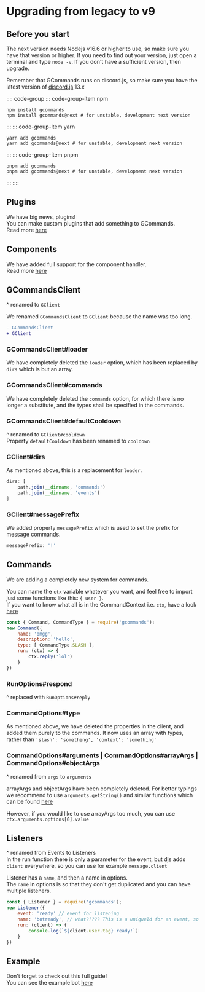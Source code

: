 # Upgrading from legacy to v9

## Before you start

The next version needs Nodejs v16.6 or higher to use, so make sure you have that version or higher. If you need to find out your version, just open a terminal and type `node -v`. If you don't have a sufficient version, then upgrade.

Remember that GCommands runs on discord.js, so make sure you have the latest version of [discord.js](https://npmjs.org/discord.js) 13.x

:::: code-group
::: code-group-item npm
```sh:no-line-numbers
npm install gcommands
npm install gcommands@next # for unstable, development next version
```
:::
::: code-group-item yarn
```sh:no-line-numbers
yarn add gcommands
yarn add gcommands@next # for unstable, development next version
```
:::
::: code-group-item pnpm
```sh:no-line-numbers
pnpm add gcommands
pnpm add gcommands@next # for unstable, development next version
```
:::
::::

## Plugins
We have big news, plugins!  
You can make custom plugins that add something to GCommands.  
Read more [here](../plugins/first-plugin)

## Components
We have added full support for the component handler.  
Read more [here](../getting-started/first-component)

## GCommandsClient
^ renamed to `GClient`

We renamed `GCommandsClient` to `GClient` because the name was too long.

```diff
- GCommandsClient
+ GClient
```

### GCommandsClient#loader
We have completely deleted the `loader` option, which has been replaced by `dirs` which is but an array.

### GCommandsClient#commands
We have completely deleted the `commands` option, for which there is no longer a substitute, and the types shall be specified in the commands.

### GCommandsClient#defaultCooldown
^ renamed to `GClient#cooldown`  
Property `defaultCooldown` has been renamed to `cooldown`

### GClient#dirs
As mentioned above, this is a replacement for `loader`.

```js
dirs: [
    path.join(__dirname, 'commands')
    path.join(__dirname, 'events')
]
```

### GClient#messagePrefix
We added property `messagePrefix` which is used to set the prefix for message commands.

```js
messagePrefix: '!'
```

## Commands
We are adding a completely new system for commands.

You can name the `ctx` variable whatever you want, and feel free to import just some functions like this: `{ user }`.  
If you want to know what all is in the CommandContext i.e. `ctx`, have a look [here](https://garlic-team.js.org/docs/#/docs/gcommands/next/class/CommandContext)

```js
const { Command, CommandType } = require('gcommands');
new Command({
    name: 'omgg',
    description: 'hello',
    type: [ CommandType.SLASH ],
    run: (ctx) => {
        ctx.reply('lol')
    }
})
```

### RunOptions#respond
^ replaced with `RunOptions#reply`

### CommandOptions#type
As mentioned above, we have deleted the properties in the client, and added them purely to the commands. It now uses an array with types, rather than `'slash': 'something', 'context': 'something'`

### CommandOptions#arguments | CommandOptions#arrayArgs | CommandOptions#objectArgs
^ renamed from `args` to `arguments`

arrayArgs and objectArgs have been completely deleted. For better typings we recommend to use `arguments.getString()` and similar functions which can be found [here](https://discord.js.org/#/docs/main/stable/class/CommandInteractionOptionResolver)  
  
However, if you would like to use arrayArgs too much, you can use `ctx.arguments.options[0].value`

## Listeners
^ renamed from Events to Listeners  
In the run function there is only a parameter for the event, but djs adds `client` everywhere, so you can use for example `message.client`  
  
Listener has a `name`, and then a name in options.  
The `name` in options is so that they don't get duplicated and you can have multiple listeners.

```js
const { Listener } = require('gcommands');
new Listener({
    event: 'ready' // event for listening
    name: 'botready', // what????? This is a uniqueId for an event, so you can have more of them and not get replaced.
    run: (client) => {
        console.log(`${client.user.tag} ready!`)
    }
})
```

## Example
Don't forget to check out this full guide!  
You can see the example bot [here](https://github.com/Garlic-Team/GCommands/tree/next/example)
